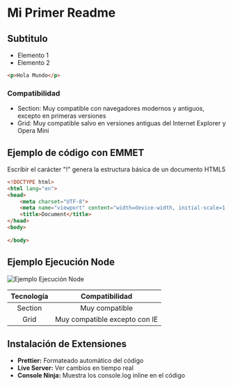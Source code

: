 # Mi Primer Readme

## Subtitulo
- Elemento 1
- Elemento 2

``` html
<p>Hola Mundo</p>
```

### Compatibilidad
- Section: Muy compatible con navegadores modernos y antiguos, excepto en primeras versiones
- Grid: Muy compatible salvo en versiones antiguas del Internet Explorer y Opera Mini


## Ejemplo de código con EMMET
Escribir el carácter "!" genera la estructura básica de un documento HTML5 
``` html
<!DOCTYPE html>
<html lang="en">
<head>
    <meta charset="UTF-8">
    <meta name="viewport" content="width=device-width, initial-scale=1.0">
    <title>Document</title>
</head>
<body>
    
</body>
```

## Ejemplo Ejecución Node
![Ejemplo Ejecución Node](nodeexample.jpg)

| Tecnología |         Compatibilidad        |
|:----------:|:-----------------------------:|
|   Section  |         Muy compatible        |
| Grid       | Muy compatible excepto con IE |


## Instalación de Extensiones

- **Prettier:** Formateado automático del código
- **Live Server:** Ver cambios en tiempo real
- **Console Ninja:** Muestra los console.log inline en el código